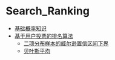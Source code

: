 # Search_Ranking

* [基础概率知识](Probability.md)
* [基于用户投票的排名算法](User_vote.md)
  * [二项分布样本的威尔逊置信区间下界](Wilson.md) 
  * [贝叶斯平均](Bayesian_ranking.md)

